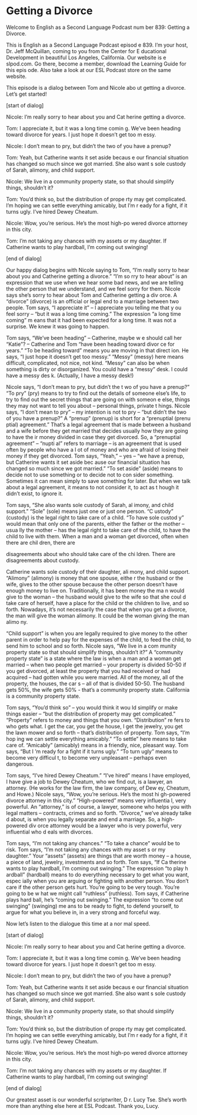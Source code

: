 # Getting a Divorce

Welcome to English as a Second Language Podcast num ber 839: Getting a Divorce.

This is English as a Second Language Podcast episod e 839. I’m your host, Dr. Jeff McQuillan, coming to you from the Center for E ducational Development in beautiful Los Angeles, California. Our website is e slpod.com. Go there, become a member, download the Learning Guide for this epis ode. Also take a look at our ESL Podcast store on the same website.

This episode is a dialog between Tom and Nicole abo ut getting a divorce. Let’s get started!

[start of dialog]

Nicole:  I’m really sorry to hear about you and Cat herine getting a divorce.

Tom:  I appreciate it, but it was a long time comin g. We’ve been heading toward divorce for years. I just hope it doesn’t get too m essy.

Nicole:  I don’t mean to pry, but didn’t the two of  you have a prenup?

Tom:  Yeah, but Catherine wants it set aside becaus e our financial situation has changed so much since we got married. She also want s sole custody of Sarah, alimony, and child support.

Nicole:  We live in a community property state, so that should simplify things, shouldn’t it?

Tom:  You’d think so, but the distribution of prope rty may get complicated. I’m hoping we can settle everything amicably, but I’m r eady for a fight, if it turns ugly. I’ve hired Dewey Cheatum.

Nicole:  Wow, you’re serious. He’s the most high-po wered divorce attorney in this city.

Tom:  I’m not taking any chances with my assets or my daughter. If Catherine wants to play hardball, I’m coming out swinging!

[end of dialog]

Our happy dialog begins with Nicole saying to Tom, “I’m really sorry to hear about you and Catherine getting a divorce.” “I’m so rry to hear about” is an expression that we use when we hear some bad news, and we are telling the other person that we understand, and we feel sorry for them. Nicole says she’s sorry to hear about Tom and Catherine getting a div orce. A “divorce” (divorce) is an official or legal end to a marriage between two people. Tom says, “I appreciate it” – I appreciate you telling me that y ou feel sorry – “but it was a long time coming.” The expression “a long time coming” m eans that it had been expected for a long time. It was not a surprise. We  knew it was going to happen.

Tom says, “We’ve been heading” – Catherine, maybe w e should call her “Katie”? – Catherine and Tom “have been heading toward divor ce for years.” “To be heading toward” means you are moving in that direct ion. He says, “I just hope it doesn’t get too messy.” “Messy” (messy) here means difficult, complicated, not nice, not kind. “Messy” can also be when something is dirty or disorganized. You could have a “messy” desk. I could have a messy des k. (Actually, I have  a messy desk!)

Nicole says, “I don’t mean to pry, but didn’t the t wo of you have a prenup?” “To pry” (pry) means to try to find out the details of someone else’s life, to try to find out the secret things that are going on with someon e else, things they may not want to tell you about – personal things, private t hings. Nicole says, “I don’t mean to pry” – my intention is not to pry – “but didn’t the two of you have a prenup?” A “prenup” (prenup) is short for a “prenuptial (prenu ptial) agreement.” That’s a legal agreement that is made between a husband and a wife  before they get married that decides usually how they are going to have the ir money divided in case they get divorced. So, a “prenuptial agreement” – “nupti al” refers to marriage – is an agreement that is used often by people who have a l ot of money and who are afraid of losing their money if they get divorced. Tom says, “Yeah,” – yes – “we have a prenup, but Catherine wants it set aside bec ause our financial situation has changed so much since we got married.” “To set aside” (aside) means to decide not to use something or to decide not to con sider something. Sometimes it can mean simply to save something for later. But  when we talk about a legal agreement, it means to not consider it, to act as t hough it didn’t exist, to ignore it.

Tom says, “She also wants sole custody of Sarah, al imony, and child support.” “Sole” (sole) means just one or just one person. “C ustody” (custody) is the legal right to take care of a child. “To have sole custod y” would mean that only one of the parents, either the father or the mother – usua lly the mother – has the legal right to take care of the child, to have the child to live with them. When a man and a woman get divorced, often when there are chil dren, there are

disagreements about who should take care of the chi ldren. There are disagreements about custody.

Catherine wants sole custody of their daughter, ali mony, and child support. “Alimony” (alimony) is money that one spouse, eithe r the husband or the wife, gives to the other spouse because the other person doesn’t have enough money to live on. Traditionally, it has been money the ma n would give to the woman – the husband would give to the wife so that she coul d take care of herself, have a place for the child or the children to live, and so  forth. Nowadays, it’s not necessarily the case that when you get a divorce, the man will give the woman alimony. It could be the woman giving the man alimo ny.

“Child support” is when you are legally required to  give money to the other parent in order to help pay for the expenses of the child,  to feed the child, to send him to school and so forth. Nicole says, “We live in a com munity property state so that should simplify things, shouldn’t it?” A “community  property state” is a state where the law is when a man and a woman get married  – when two people get married – your property is divided 50-50 if you get  divorced, at least the property that you had received or had acquired – had gotten while you were married. All of the money, all of the property, the houses, the car s – all of that is divided 50-50. The husband gets 50%, the wife gets 50% - that’s a community property state. California is a community property state.

Tom says, “You’d think so” – you would think it wou ld simplify or make things easier – “but the distribution of property may get complicated.” “Property” refers to money and things that you own. “Distribution” re fers to who gets what. I get the car, you get the house, I get the jewelry, you get the lawn mower and so forth – that’s distribution of property. Tom says, “I’m hop ing we can settle everything amicably.” “To settle” here means to take care of. “Amicably” (amicably) means in a friendly, nice, pleasant way. Tom says, “But I ’m ready for a fight if it turns ugly.” “To turn ugly” means to become very difficul t, to become very unpleasant – perhaps even dangerous.

Tom says, “I’ve hired Dewey Cheatum.” “I’ve hired” means I have employed, I have give a job to Dewey Cheatum, who we find out, is a lawyer, an attorney. (He works for the law firm, the law company, of Dew ey, Cheatum, and Howe.) Nicole says, “Wow, you’re serious. He’s the most hi gh-powered divorce attorney in this city.” “High-powered” means very influentia l, very powerful. An “attorney,” is of course, a lawyer, someone who helps you with legal matters – contracts, crimes and so forth. “Divorce,” we’ve already talke d about, is when you legally separate and end a marriage. So, a high-powered div orce attorney would be a lawyer who is very powerful, very influential who d eals with divorces.

 Tom says, “I’m not taking any chances.” “To take a chance” would be to risk. Tom says, “I’m not taking any chances with my asset s or my daughter.” Your “assets” (assets) are things that are worth money –  a house, a piece of land, jewelry, investments and so forth. Tom says, “If Ca therine wants to play hardball, I’m coming out swinging.” The expression “to play h ardball” (hardball) means to do everything necessary to get what you want, espec ially when you are arguing or fighting with another person. You don’t care if the other person gets hurt. You’re going to be very tough. You’re going to be w hat we might call “ruthless” (ruthless). Tom says, if Catherine plays hard ball,  he’s “coming out swinging.” The expression “to come out swinging” (swinging) me ans to be ready to fight, to defend yourself, to argue for what you believe in, in a very strong and forceful way.

Now let’s listen to the dialogue this time at a nor mal speed.

[start of dialog]

Nicole:  I’m really sorry to hear about you and Cat herine getting a divorce.

Tom:  I appreciate it, but it was a long time comin g. We’ve been heading toward divorce for years. I just hope it doesn’t get too m essy.

Nicole:  I don’t mean to pry, but didn’t the two of  you have a prenup?

Tom:  Yeah, but Catherine wants it set aside becaus e our financial situation has changed so much since we got married. She also want s sole custody of Sarah, alimony, and child support.

Nicole:  We live in a community property state, so that should simplify things, shouldn’t it?

Tom:  You’d think so, but the distribution of prope rty may get complicated. I’m hoping we can settle everything amicably, but I’m r eady for a fight, if it turns ugly. I’ve hired Dewey Cheatum.

Nicole:  Wow, you’re serious. He’s the most high-po wered divorce attorney in this city.

Tom:  I’m not taking any chances with my assets or my daughter. If Catherine wants to play hardball, I’m coming out swinging!

[end of dialog]

Our greatest asset is our wonderful scriptwriter, D r. Lucy Tse. She’s worth more than anything else here at ESL Podcast. Thank you, Lucy.





